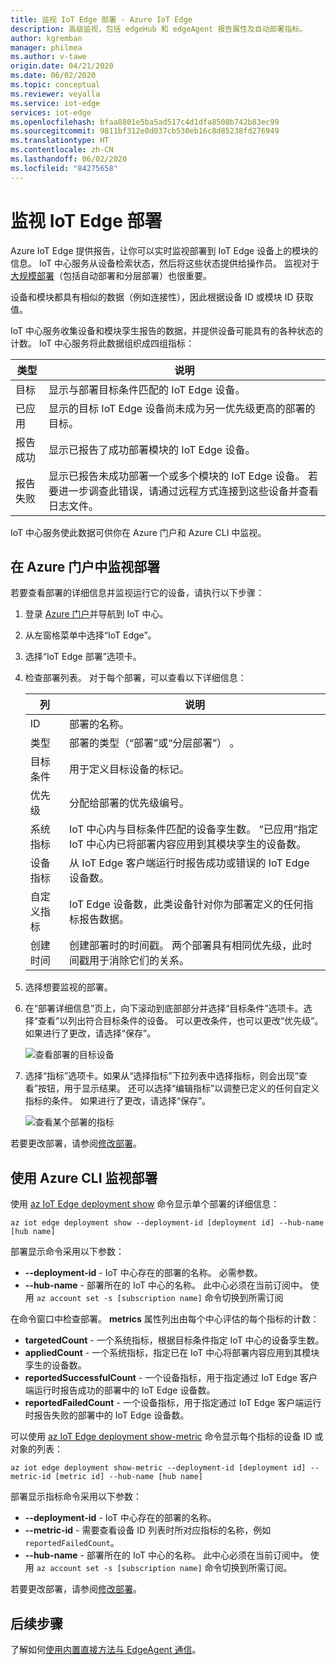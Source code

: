 ```yaml
---
title: 监视 IoT Edge 部署 - Azure IoT Edge
description: 高级监视，包括 edgeHub 和 edgeAgent 报告属性及自动部署指标。
author: kgremban
manager: philmea
ms.author: v-tawe
origin.date: 04/21/2020
ms.date: 06/02/2020
ms.topic: conceptual
ms.reviewer: veyalla
ms.service: iot-edge
services: iot-edge
ms.openlocfilehash: bfaa8801e5ba5ad517c4d1dfa8508b742b83ec99
ms.sourcegitcommit: 9811bf312e0d037cb530eb16c8d85238fd276949
ms.translationtype: HT
ms.contentlocale: zh-CN
ms.lasthandoff: 06/02/2020
ms.locfileid: "84275658"
---
```

# <a name="monitor-iot-edge-deployments"></a>监视 IoT Edge 部署

Azure IoT Edge 提供报告，让你可以实时监视部署到 IoT Edge 设备上的模块的信息。 IoT 中心服务从设备检索状态，然后将这些状态提供给操作员。 监视对于[大规模部署](module-deployment-monitoring.md)（包括自动部署和分层部署）也很重要。

设备和模块都具有相似的数据（例如连接性），因此根据设备 ID 或模块 ID 获取值。

IoT 中心服务收集设备和模块孪生报告的数据，并提供设备可能具有的各种状态的计数。 IoT 中心服务将此数据组织成四组指标：

| 类型 | 说明 |
| --- | ---|
| 目标 | 显示与部署目标条件匹配的 IoT Edge 设备。 |
| 已应用 | 显示的目标 IoT Edge 设备尚未成为另一优先级更高的部署的目标。 |
| 报告成功 | 显示已报告了成功部署模块的 IoT Edge 设备。 |
| 报告失败 | 显示已报告未成功部署一个或多个模块的 IoT Edge 设备。 若要进一步调查此错误，请通过远程方式连接到这些设备并查看日志文件。 |

IoT 中心服务使此数据可供你在 Azure 门户和 Azure CLI 中监视。

## <a name="monitor-a-deployment-in-the-azure-portal"></a>在 Azure 门户中监视部署

若要查看部署的详细信息并监视运行它的设备，请执行以下步骤：

1. 登录 [Azure 门户](https://portal.azure.cn)并导航到 IoT 中心。
1. 从左窗格菜单中选择“IoT Edge”。
1. 选择“IoT Edge 部署”选项卡。
1. 检查部署列表。 对于每个部署，可以查看以下详细信息：

    | 列 | 说明 |
    | --- | --- |
    | ID | 部署的名称。 |
    | 类型 | 部署的类型（“部署”或“分层部署”） 。 |
    | 目标条件 | 用于定义目标设备的标记。 |
    | 优先级 | 分配给部署的优先级编号。 |
    | 系统指标 | IoT 中心内与目标条件匹配的设备孪生数。 “已应用”指定 IoT 中心内已将部署内容应用到其模块孪生的设备数。 |
    | 设备指标 | 从 IoT Edge 客户端运行时报告成功或错误的 IoT Edge 设备数。 |
    | 自定义指标 | IoT Edge 设备数，此类设备针对你为部署定义的任何指标报告数据。 |
    | 创建时间 | 创建部署时的时间戳。 两个部署具有相同优先级，此时间戳用于消除它们的关系。 |

1. 选择想要监视的部署。  
1. 在“部署详细信息”页上，向下滚动到底部部分并选择“目标条件”选项卡。选择“查看”以列出符合目标条件的设备。 可以更改条件，也可以更改“优先级”。 如果进行了更改，请选择“保存”。

   ![查看部署的目标设备](./media/how-to-monitor-iot-edge-deployments/target-devices.png)

1. 选择“指标”选项卡。如果从“选择指标”下拉列表中选择指标，则会出现“查看”按钮，用于显示结果。 还可以选择“编辑指标”以调整已定义的任何自定义指标的条件。 如果进行了更改，请选择“保存”。

   ![查看某个部署的指标](./media/how-to-monitor-iot-edge-deployments/deployment-metrics-tab.png)


若要更改部署，请参阅[修改部署](how-to-deploy-at-scale.md#modify-a-deployment)。

## <a name="monitor-a-deployment-with-azure-cli"></a>使用 Azure CLI 监视部署

使用 [az IoT Edge deployment show](https://docs.microsoft.com/cli/azure/ext/azure-cli-iot-ext/iot/edge/deployment?view=azure-cli-latest#ext-azure-cli-iot-ext-az-iot-edge-deployment-show) 命令显示单个部署的详细信息：

```cli
az iot edge deployment show --deployment-id [deployment id] --hub-name [hub name]
```

部署显示命令采用以下参数：

* **--deployment-id** - IoT 中心存在的部署的名称。 必需参数。
* **--hub-name** - 部署所在的 IoT 中心的名称。 此中心必须在当前订阅中。 使用 `az account set -s [subscription name]` 命令切换到所需订阅

在命令窗口中检查部署。 **metrics** 属性列出由每个中心评估的每个指标的计数：

* **targetedCount** - 一个系统指标，根据目标条件指定 IoT 中心的设备孪生数。
* **appliedCount** - 一个系统指标，指定已在 IoT 中心将部署内容应用到其模块孪生的设备数。
* **reportedSuccessfulCount** - 一个设备指标，用于指定通过 IoT Edge 客户端运行时报告成功的部署中的 IoT Edge 设备数。
* **reportedFailedCount** - 一个设备指标，用于指定通过 IoT Edge 客户端运行时报告失败的部署中的 IoT Edge 设备数。

可以使用 [az IoT Edge deployment show-metric](https://docs.microsoft.com/cli/azure/ext/azure-cli-iot-ext/iot/edge/deployment?view=azure-cli-latest#ext-azure-cli-iot-ext-az-iot-edge-deployment-show-metric) 命令显示每个指标的设备 ID 或对象的列表：

```cli
az iot edge deployment show-metric --deployment-id [deployment id] --metric-id [metric id] --hub-name [hub name]
```

部署显示指标命令采用以下参数：

* **--deployment-id** - IoT 中心存在的部署的名称。
* **--metric-id** - 需要查看设备 ID 列表时所对应指标的名称，例如 `reportedFailedCount`。
* **--hub-name** - 部署所在的 IoT 中心的名称。 此中心必须在当前订阅中。 使用 `az account set -s [subscription name]` 命令切换到所需订阅。

若要更改部署，请参阅[修改部署](how-to-deploy-cli-at-scale.md#modify-a-deployment)。

## <a name="next-steps"></a>后续步骤

了解如何[使用内置直接方法与 EdgeAgent 通信](how-to-edgeagent-direct-method.md)。
